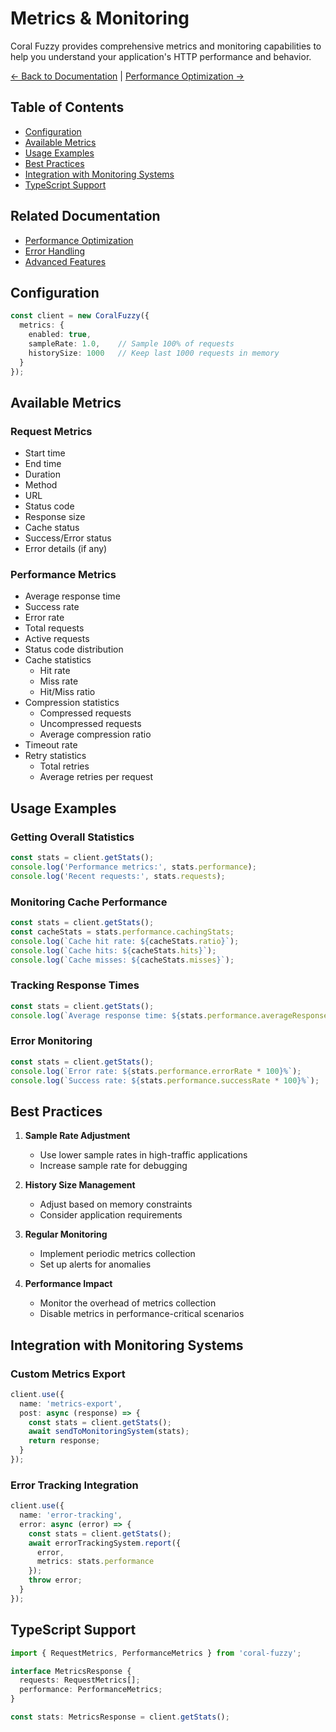 # Metrics & Monitoring

Coral Fuzzy provides comprehensive metrics and monitoring capabilities to help you understand your application's HTTP performance and behavior.

[← Back to Documentation](README.md) | [Performance Optimization →](performance.md)

## Table of Contents
- [Configuration](#configuration)
- [Available Metrics](#available-metrics)
- [Usage Examples](#usage-examples)
- [Best Practices](#best-practices)
- [Integration with Monitoring Systems](#integration-with-monitoring-systems)
- [TypeScript Support](#typescript-support)

## Related Documentation
- [Performance Optimization](performance.md)
- [Error Handling](error-handling.md)
- [Advanced Features](advanced-features.md)

## Configuration

```typescript
const client = new CoralFuzzy({
  metrics: {
    enabled: true,
    sampleRate: 1.0,    // Sample 100% of requests
    historySize: 1000   // Keep last 1000 requests in memory
  }
});
```

## Available Metrics

### Request Metrics
- Start time
- End time
- Duration
- Method
- URL
- Status code
- Response size
- Cache status
- Success/Error status
- Error details (if any)

### Performance Metrics
- Average response time
- Success rate
- Error rate
- Total requests
- Active requests
- Status code distribution
- Cache statistics
  - Hit rate
  - Miss rate
  - Hit/Miss ratio
- Compression statistics
  - Compressed requests
  - Uncompressed requests
  - Average compression ratio
- Timeout rate
- Retry statistics
  - Total retries
  - Average retries per request

## Usage Examples

### Getting Overall Statistics
```typescript
const stats = client.getStats();
console.log('Performance metrics:', stats.performance);
console.log('Recent requests:', stats.requests);
```

### Monitoring Cache Performance
```typescript
const stats = client.getStats();
const cacheStats = stats.performance.cachingStats;
console.log(`Cache hit rate: ${cacheStats.ratio}`);
console.log(`Cache hits: ${cacheStats.hits}`);
console.log(`Cache misses: ${cacheStats.misses}`);
```

### Tracking Response Times
```typescript
const stats = client.getStats();
console.log(`Average response time: ${stats.performance.averageResponseTime}ms`);
```

### Error Monitoring
```typescript
const stats = client.getStats();
console.log(`Error rate: ${stats.performance.errorRate * 100}%`);
console.log(`Success rate: ${stats.performance.successRate * 100}%`);
```

## Best Practices

1. **Sample Rate Adjustment**
   - Use lower sample rates in high-traffic applications
   - Increase sample rate for debugging

2. **History Size Management**
   - Adjust based on memory constraints
   - Consider application requirements

3. **Regular Monitoring**
   - Implement periodic metrics collection
   - Set up alerts for anomalies

4. **Performance Impact**
   - Monitor the overhead of metrics collection
   - Disable metrics in performance-critical scenarios

## Integration with Monitoring Systems

### Custom Metrics Export
```typescript
client.use({
  name: 'metrics-export',
  post: async (response) => {
    const stats = client.getStats();
    await sendToMonitoringSystem(stats);
    return response;
  }
});
```

### Error Tracking Integration
```typescript
client.use({
  name: 'error-tracking',
  error: async (error) => {
    const stats = client.getStats();
    await errorTrackingSystem.report({
      error,
      metrics: stats.performance
    });
    throw error;
  }
});
```

## TypeScript Support

```typescript
import { RequestMetrics, PerformanceMetrics } from 'coral-fuzzy';

interface MetricsResponse {
  requests: RequestMetrics[];
  performance: PerformanceMetrics;
}

const stats: MetricsResponse = client.getStats();
``` 